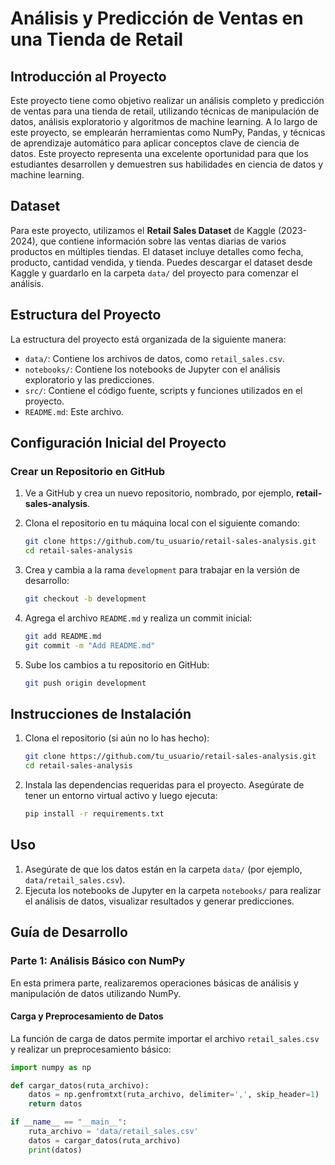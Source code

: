 # Análisis y Predicción de Ventas en una Tienda de Retail

## Introducción al Proyecto

Este proyecto tiene como objetivo realizar un análisis completo y predicción de ventas para una tienda de retail, utilizando técnicas de manipulación de datos, análisis exploratorio y algoritmos de machine learning. A lo largo de este proyecto, se emplearán herramientas como NumPy, Pandas, y técnicas de aprendizaje automático para aplicar conceptos clave de ciencia de datos. Este proyecto representa una excelente oportunidad para que los estudiantes desarrollen y demuestren sus habilidades en ciencia de datos y machine learning.

## Dataset

Para este proyecto, utilizamos el **Retail Sales Dataset** de Kaggle (2023-2024), que contiene información sobre las ventas diarias de varios productos en múltiples tiendas. El dataset incluye detalles como fecha, producto, cantidad vendida, y tienda. Puedes descargar el dataset desde Kaggle y guardarlo en la carpeta `data/` del proyecto para comenzar el análisis.

## Estructura del Proyecto

La estructura del proyecto está organizada de la siguiente manera:

- `data/`: Contiene los archivos de datos, como `retail_sales.csv`.
- `notebooks/`: Contiene los notebooks de Jupyter con el análisis exploratorio y las predicciones.
- `src/`: Contiene el código fuente, scripts y funciones utilizados en el proyecto.
- `README.md`: Este archivo.

## Configuración Inicial del Proyecto

### Crear un Repositorio en GitHub

1. Ve a GitHub y crea un nuevo repositorio, nombrado, por ejemplo, **retail-sales-analysis**.
2. Clona el repositorio en tu máquina local con el siguiente comando:

    ```bash
    git clone https://github.com/tu_usuario/retail-sales-analysis.git
    cd retail-sales-analysis
    ```

3. Crea y cambia a la rama `development` para trabajar en la versión de desarrollo:

    ```bash
    git checkout -b development
    ```

4. Agrega el archivo `README.md` y realiza un commit inicial:

    ```bash
    git add README.md
    git commit -m "Add README.md"
    ```

5. Sube los cambios a tu repositorio en GitHub:

    ```bash
    git push origin development
    ```

## Instrucciones de Instalación

1. Clona el repositorio (si aún no lo has hecho):

    ```bash
    git clone https://github.com/tu_usuario/retail-sales-analysis.git
    cd retail-sales-analysis
    ```

2. Instala las dependencias requeridas para el proyecto. Asegúrate de tener un entorno virtual activo y luego ejecuta:

    ```bash
    pip install -r requirements.txt
    ```

## Uso

1. Asegúrate de que los datos están en la carpeta `data/` (por ejemplo, `data/retail_sales.csv`).
2. Ejecuta los notebooks de Jupyter en la carpeta `notebooks/` para realizar el análisis de datos, visualizar resultados y generar predicciones.

## Guía de Desarrollo

### Parte 1: Análisis Básico con NumPy

En esta primera parte, realizaremos operaciones básicas de análisis y manipulación de datos utilizando NumPy.

#### Carga y Preprocesamiento de Datos

La función de carga de datos permite importar el archivo `retail_sales.csv` y realizar un preprocesamiento básico:

```python
import numpy as np

def cargar_datos(ruta_archivo):
    datos = np.genfromtxt(ruta_archivo, delimiter=',', skip_header=1)
    return datos

if __name__ == "__main__":
    ruta_archivo = 'data/retail_sales.csv'
    datos = cargar_datos(ruta_archivo)
    print(datos)